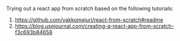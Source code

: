 Trying out a react app from scratch based on the following tutorials:

1. https://github.com/yakkomajuri/react-from-scratch#readme
2. https://blog.usejournal.com/creating-a-react-app-from-scratch-f3c693b84658